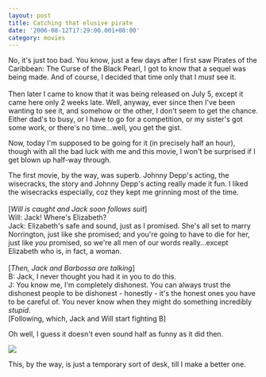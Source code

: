 ```yaml
---
layout: post
title: Catching that elusive pirate
date: '2006-08-12T17:29:00.001+08:00'
category: movies
---
```


No, it's just too bad. You know, just a few days after I first saw Pirates of the Caribbean: The Curse of the Black Pearl, I got to know that a sequel was being made. And of course, I decided that time only that I <span style="font-style: italic;">must</span> see it.<br /><br />Then later I came to know that it was being released on July 5, except it came here only 2 weeks late. Well, anyway, ever since then I've been wanting to see it, and somehow or the other, I don't seem to get the chance. Either dad's to busy, or I have to go for a competition, or my sister's got some work, or there's no time...well, you get the gist.

Now, today I'm supposed to be going for it (in precisely half an hour), though with all the bad luck with me and this movie, I won't be surprised if I get blown up half-way through.

The first movie, by the way, was superb. Johnny Depp's acting, the wisecracks, the story and Johnny Depp's acting really made it fun. I liked the wisecracks especially, coz they kept me grinning most of the time.<br /><br />[<span style="font-style: italic;">Will is caught and Jack soon follows suit</span>]<br />Will: Jack! Where's Elizabeth?<br />Jack: Elizabeth's safe and sound, just as I promised. She's all set to marry Norrington, just like she promised; and you're going to have to die for her, just like <span style="font-style: italic;">you</span> promised, so we're all men of our words really...except Elizabeth who is, in fact, a woman.<br /><br />[<span style="font-style: italic;">Then, Jack and Barbossa are talking</span>]<br />B: Jack, I never thought you had it in you to do this.<br />J: You know me, I'm completely dishonest. You can always trust the dishonest people to be dishonest - honestly - it's the honest ones you have to be careful of. You never know when they might do something incredibly <span style="font-style: italic;">stupid</span>.<br />[Following, which, Jack and Will start fighting B]

Oh well, I guess it doesn't even sound half as funny as it did then.

<a href="http://members.lycos.co.uk/sahil/pirates_desk.jpg" title="Click to enlarge"><img src="http://members.lycos.co.uk/sahil/pirates_desk_preview.jpg" /></a>

This, by the way, is just a temporary sort of desk, till I make a better one.
